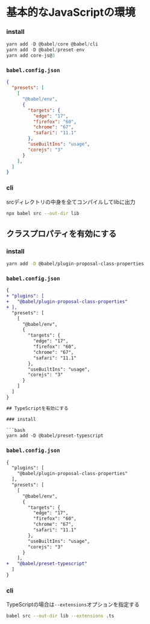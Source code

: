 # 基本的なJavaScriptの環境

### install

```js
yarn add -D @babel/core @babel/cli
yarn add -D @babel/preset-env
yarn add core-js@3
```

### `babel.config.json`

```json
{
  "presets": [
    [
      "@babel/env",
      {
        "targets": {
          "edge": "17",
          "firefox": "60",
          "chrome": "67",
          "safari": "11.1"
        },
        "useBuiltIns": "usage",
        "corejs": "3"
      }
    ],
  ]
}

```

### cli

srcディレクトリの中身を全てコンパイルしてlibに出力

```bash
npx babel src --out-dir lib
```

## クラスプロパティを有効にする

### install

```bash
yarn add -D @babel/plugin-proposal-class-properties
```

### `babel.config.json`

```diff
{
+ "plugins": [
+   "@babel/plugin-proposal-class-properties"
+ ],
  "presets": [
    [
      "@babel/env",
      {
        "targets": {
          "edge": "17",
          "firefox": "60",
          "chrome": "67",
          "safari": "11.1"
        },
        "useBuiltIns": "usage",
        "corejs": "3"
      }
    ]
  ]
}

## TypeScriptを有効にする

### install

```bash
yarn add -D @babel/preset-typescript
```

### `babel.config.json`

```diff
{
  "plugins": [
    "@babel/plugin-proposal-class-properties"
  ],
  "presets": [
    [
      "@babel/env",
      {
        "targets": {
          "edge": "17",
          "firefox": "60",
          "chrome": "67",
          "safari": "11.1"
        },
        "useBuiltIns": "usage",
        "corejs": "3"
      }
    ],
+   "@babel/preset-typescript"
  ]
}
```

### cli

TypeScriptの場合は`--extensions`オプションを指定する

```bash
babel src --out-dir lib --extensions .ts
```
